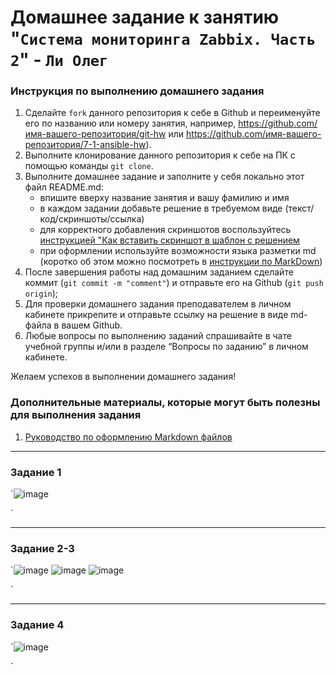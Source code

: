 # Домашнее задание к занятию "`Система мониторинга Zabbix. Часть 2`" - `Ли Олег`


### Инструкция по выполнению домашнего задания

   1. Сделайте `fork` данного репозитория к себе в Github и переименуйте его по названию или номеру занятия, например, https://github.com/имя-вашего-репозитория/git-hw или  https://github.com/имя-вашего-репозитория/7-1-ansible-hw).
   2. Выполните клонирование данного репозитория к себе на ПК с помощью команды `git clone`.
   3. Выполните домашнее задание и заполните у себя локально этот файл README.md:
      - впишите вверху название занятия и вашу фамилию и имя
      - в каждом задании добавьте решение в требуемом виде (текст/код/скриншоты/ссылка)
      - для корректного добавления скриншотов воспользуйтесь [инструкцией "Как вставить скриншот в шаблон с решением](https://github.com/netology-code/sys-pattern-homework/blob/main/screen-instruction.md)
      - при оформлении используйте возможности языка разметки md (коротко об этом можно посмотреть в [инструкции  по MarkDown](https://github.com/netology-code/sys-pattern-homework/blob/main/md-instruction.md))
   4. После завершения работы над домашним заданием сделайте коммит (`git commit -m "comment"`) и отправьте его на Github (`git push origin`);
   5. Для проверки домашнего задания преподавателем в личном кабинете прикрепите и отправьте ссылку на решение в виде md-файла в вашем Github.
   6. Любые вопросы по выполнению заданий спрашивайте в чате учебной группы и/или в разделе “Вопросы по заданию” в личном кабинете.
   
Желаем успехов в выполнении домашнего задания!
   
### Дополнительные материалы, которые могут быть полезны для выполнения задания

1. [Руководство по оформлению Markdown файлов](https://gist.github.com/Jekins/2bf2d0638163f1294637#Code)

---

### Задание 1


`![image](https://github.com/ELK23/hw-03.md/assets/67402682/9c2b7f79-c05b-480b-a5d5-b9b042b110b8)

`


---

### Задание 2-3


`![image](https://github.com/ELK23/hw-03.md/assets/67402682/7a2be2a4-5c3d-4b38-b09b-c5efb9971ffa)
![image](https://github.com/ELK23/hw-03.md/assets/67402682/4b4072b6-db9d-48d5-8087-c9fcf94caf77)
![image](https://github.com/ELK23/hw-03.md/assets/67402682/aabf5369-d0bc-45f8-aa10-9055607ab8d3)



`


---

### Задание 4



`![image](https://github.com/ELK23/hw-03.md/assets/67402682/33847828-4cb9-48bb-8114-78b460b5eecb)

`


